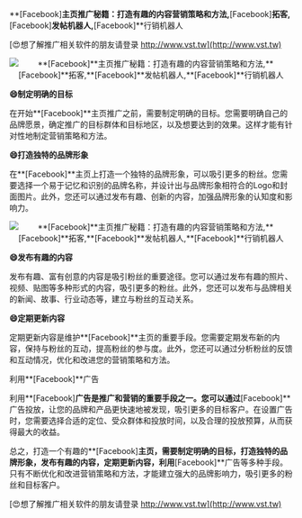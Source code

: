 **[Facebook]**主页推广秘籍：打造有趣的内容营销策略和方法,**[Facebook]**拓客,**[Facebook]**发帖机器人,**[Facebook]**行销机器人

[😍想了解推广相关软件的朋友请登录 http://www.vst.tw](http://www.vst.tw)

 <center><img src="https://vst.tw/MP4/tuiguang/png/0.png" alt="**[Facebook]**主页推广秘籍：打造有趣的内容营销策略和方法,**[Facebook]**拓客,**[Facebook]**发帖机器人,**[Facebook]**行销机器人"></center>

**😄制定明确的目标**

在开始**[Facebook]**主页推广之前，需要制定明确的目标。您需要明确自己的品牌愿景，确定推广的目标群体和目标地区，以及想要达到的效果。这样才能有针对性地制定营销策略和方法。

**😄打造独特的品牌形象**

在**[Facebook]**主页上打造一个独特的品牌形象，可以吸引更多的粉丝。您需要选择一个易于记忆和识别的品牌名称，并设计出与品牌形象相符合的Logo和封面图片。此外，您还可以通过发布有趣、创新的内容，加强品牌形象的认知度和影响力。

 <center><img src="https://vst.tw/MP4/tuiguang/png/5.png" alt="**[Facebook]**主页推广秘籍：打造有趣的内容营销策略和方法,**[Facebook]**拓客,**[Facebook]**发帖机器人,**[Facebook]**行销机器人"></center>

**😄发布有趣的内容**

发布有趣、富有创意的内容是吸引粉丝的重要途径。您可以通过发布有趣的照片、视频、贴图等多种形式的内容，吸引更多的粉丝。此外，您还可以发布与品牌相关的新闻、故事、行业动态等，建立与粉丝的互动关系。

**😄定期更新内容**

定期更新内容是维护**[Facebook]**主页的重要手段。您需要定期发布新的内容，保持与粉丝的互动，提高粉丝的参与度。此外，您还可以通过分析粉丝的反馈和互动情况，优化和改进您的营销策略和方法。

利用**[Facebook]**广告

利用**[Facebook]**广告是推广和营销的重要手段之一。您可以通过**[Facebook]**广告投放，让您的品牌和产品更快速地被发现，吸引更多的目标客户。在设置广告时，您需要选择合适的定位、受众群体和投放时间，以及合理的投放预算，从而获得最大的收益。

总之，打造一个有趣的**[Facebook]**主页，需要制定明确的目标，打造独特的品牌形象，发布有趣的内容，定期更新内容，利用**[Facebook]**广告等多种手段。只有不断优化和改进营销策略和方法，才能建立强大的品牌影响力，吸引更多的粉丝和目标客户。

[😍想了解推广相关软件的朋友请登录 http://www.vst.tw](http://www.vst.tw)




